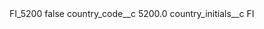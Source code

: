 <?xml version="1.0" encoding="UTF-8"?>
<CustomMetadata xmlns="http://soap.sforce.com/2006/04/metadata" xmlns:xsi="http://www.w3.org/2001/XMLSchema-instance" xmlns:xsd="http://www.w3.org/2001/XMLSchema">
    <label>FI_5200</label>
    <protected>false</protected>
    <values>
        <field>country_code__c</field>
        <value xsi:type="xsd:double">5200.0</value>
    </values>
    <values>
        <field>country_initials__c</field>
        <value xsi:type="xsd:string">FI</value>
    </values>
</CustomMetadata>

